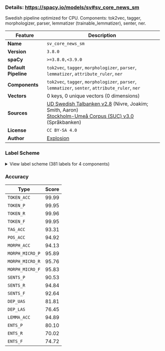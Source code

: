 ### Details: https://spacy.io/models/sv#sv_core_news_sm

Swedish pipeline optimized for CPU. Components: tok2vec, tagger, morphologizer, parser, lemmatizer (trainable_lemmatizer), senter, ner.

| Feature | Description |
| --- | --- |
| **Name** | `sv_core_news_sm` |
| **Version** | `3.8.0` |
| **spaCy** | `>=3.8.0,<3.9.0` |
| **Default Pipeline** | `tok2vec`, `tagger`, `morphologizer`, `parser`, `lemmatizer`, `attribute_ruler`, `ner` |
| **Components** | `tok2vec`, `tagger`, `morphologizer`, `parser`, `lemmatizer`, `senter`, `attribute_ruler`, `ner` |
| **Vectors** | 0 keys, 0 unique vectors (0 dimensions) |
| **Sources** | [UD Swedish Talbanken v2.8](https://github.com/UniversalDependencies/UD_Swedish-Talbanken) (Nivre, Joakim; Smith, Aaron)<br />[Stockholm-Umeå Corpus (SUC) v3.0](https://huggingface.co/datasets/KBLab/sucx3_ner) (Språkbanken) |
| **License** | `CC BY-SA 4.0` |
| **Author** | [Explosion](https://explosion.ai) |

### Label Scheme

<details>

<summary>View label scheme (381 labels for 4 components)</summary>

| Component | Labels |
| --- | --- |
| **`tagger`** | `AB`, `AB\|AN`, `AB\|KOM`, `AB\|POS`, `AB\|SMS`, `AB\|SUV`, `DT\|NEU\|SIN\|DEF`, `DT\|NEU\|SIN\|IND`, `DT\|NEU\|SIN\|IND/DEF`, `DT\|UTR/NEU\|PLU\|DEF`, `DT\|UTR/NEU\|PLU\|IND`, `DT\|UTR/NEU\|PLU\|IND/DEF`, `DT\|UTR/NEU\|SIN/PLU\|IND`, `DT\|UTR/NEU\|SIN\|DEF`, `DT\|UTR/NEU\|SIN\|IND`, `DT\|UTR\|SIN\|DEF`, `DT\|UTR\|SIN\|IND`, `DT\|UTR\|SIN\|IND/DEF`, `HA`, `HD\|NEU\|SIN\|IND`, `HD\|UTR/NEU\|PLU\|IND`, `HD\|UTR\|SIN\|IND`, `HP\|-\|-\|-`, `HP\|NEU\|SIN\|IND`, `HP\|UTR/NEU\|PLU\|IND`, `HP\|UTR\|SIN\|IND`, `HS\|DEF`, `IE`, `IN`, `JJ`, `JJ\|AN`, `JJ\|KOM\|UTR/NEU\|SIN/PLU\|IND/DEF\|NOM`, `JJ\|POS\|MAS\|SIN\|DEF\|GEN`, `JJ\|POS\|MAS\|SIN\|DEF\|NOM`, `JJ\|POS\|NEU\|SIN\|IND/DEF\|NOM`, `JJ\|POS\|NEU\|SIN\|IND\|NOM`, `JJ\|POS\|UTR/NEU\|PLU\|IND/DEF\|GEN`, `JJ\|POS\|UTR/NEU\|PLU\|IND/DEF\|NOM`, `JJ\|POS\|UTR/NEU\|PLU\|IND\|NOM`, `JJ\|POS\|UTR/NEU\|SIN/PLU\|IND/DEF\|NOM`, `JJ\|POS\|UTR/NEU\|SIN\|DEF\|NOM`, `JJ\|POS\|UTR\|-\|-\|SMS`, `JJ\|POS\|UTR\|SIN\|IND/DEF\|NOM`, `JJ\|POS\|UTR\|SIN\|IND\|GEN`, `JJ\|POS\|UTR\|SIN\|IND\|NOM`, `JJ\|SUV\|MAS\|SIN\|DEF\|NOM`, `JJ\|SUV\|UTR/NEU\|PLU\|DEF\|NOM`, `JJ\|SUV\|UTR/NEU\|SIN/PLU\|DEF\|NOM`, `JJ\|SUV\|UTR/NEU\|SIN/PLU\|IND\|NOM`, `KN`, `MAD`, `MID`, `NN`, `NN\|-\|-\|-\|-`, `NN\|AN`, `NN\|NEU\|-\|-\|SMS`, `NN\|NEU\|PLU\|DEF\|GEN`, `NN\|NEU\|PLU\|DEF\|NOM`, `NN\|NEU\|PLU\|IND\|GEN`, `NN\|NEU\|PLU\|IND\|NOM`, `NN\|NEU\|SIN\|DEF\|GEN`, `NN\|NEU\|SIN\|DEF\|NOM`, `NN\|NEU\|SIN\|IND`, `NN\|NEU\|SIN\|IND\|GEN`, `NN\|NEU\|SIN\|IND\|NOM`, `NN\|SMS`, `NN\|UTR\|-\|-\|-`, `NN\|UTR\|-\|-\|SMS`, `NN\|UTR\|PLU\|DEF\|GEN`, `NN\|UTR\|PLU\|DEF\|NOM`, `NN\|UTR\|PLU\|IND\|GEN`, `NN\|UTR\|PLU\|IND\|NOM`, `NN\|UTR\|SIN\|DEF\|GEN`, `NN\|UTR\|SIN\|DEF\|NOM`, `NN\|UTR\|SIN\|IND\|GEN`, `NN\|UTR\|SIN\|IND\|NOM`, `PAD`, `PC\|PRF\|NEU\|SIN\|IND\|NOM`, `PC\|PRF\|UTR/NEU\|PLU\|IND/DEF\|GEN`, `PC\|PRF\|UTR/NEU\|PLU\|IND/DEF\|NOM`, `PC\|PRF\|UTR/NEU\|SIN\|DEF\|NOM`, `PC\|PRF\|UTR\|SIN\|IND\|NOM`, `PC\|PRS\|UTR/NEU\|SIN/PLU\|IND/DEF\|NOM`, `PL`, `PM`, `PM\|GEN`, `PM\|NOM`, `PM\|SMS`, `PN\|MAS\|SIN\|DEF\|SUB/OBJ`, `PN\|NEU\|SIN\|DEF`, `PN\|NEU\|SIN\|DEF\|SUB/OBJ`, `PN\|NEU\|SIN\|IND\|SUB/OBJ`, `PN\|UTR/NEU\|PLU\|DEF\|OBJ`, `PN\|UTR/NEU\|PLU\|DEF\|SUB`, `PN\|UTR/NEU\|PLU\|DEF\|SUB/OBJ`, `PN\|UTR/NEU\|PLU\|IND\|SUB/OBJ`, `PN\|UTR/NEU\|SIN/PLU\|DEF\|OBJ`, `PN\|UTR\|PLU\|DEF\|OBJ`, `PN\|UTR\|PLU\|DEF\|SUB`, `PN\|UTR\|SIN\|DEF\|NOM`, `PN\|UTR\|SIN\|DEF\|OBJ`, `PN\|UTR\|SIN\|DEF\|SUB`, `PN\|UTR\|SIN\|DEF\|SUB/OBJ`, `PN\|UTR\|SIN\|IND\|NOM`, `PN\|UTR\|SIN\|IND\|SUB`, `PN\|UTR\|SIN\|IND\|SUB/OBJ`, `PP`, `PS\|NEU\|SIN\|DEF`, `PS\|UTR/NEU\|PLU\|DEF`, `PS\|UTR/NEU\|SIN/PLU\|DEF`, `PS\|UTR\|SIN\|DEF`, `RG\|NEU\|SIN\|IND\|NOM`, `RG\|NOM`, `RG\|SMS`, `RG\|UTR\|SIN\|IND\|NOM`, `RO\|MAS\|SIN\|IND/DEF\|NOM`, `RO\|NOM`, `SN`, `UO`, `VB\|AN`, `VB\|IMP\|AKT`, `VB\|IMP\|SFO`, `VB\|INF\|AKT`, `VB\|INF\|SFO`, `VB\|KON\|PRS\|AKT`, `VB\|KON\|PRT\|AKT`, `VB\|PRS\|AKT`, `VB\|PRS\|SFO`, `VB\|PRT\|AKT`, `VB\|PRT\|SFO`, `VB\|SUP\|AKT`, `VB\|SUP\|SFO`, `_SP` |
| **`morphologizer`** | `Case=Nom\|Definite=Ind\|Degree=Pos\|Gender=Com\|Number=Sing\|POS=ADJ`, `Case=Nom\|Definite=Ind\|Gender=Com\|Number=Sing\|POS=NOUN`, `POS=ADP`, `Case=Nom\|Definite=Ind\|Gender=Com\|Number=Plur\|POS=NOUN`, `Case=Nom\|Definite=Def\|Gender=Com\|Number=Sing\|POS=NOUN`, `Mood=Ind\|POS=VERB\|Tense=Pres\|VerbForm=Fin\|Voice=Pass`, `POS=PUNCT`, `Definite=Def\|Gender=Neut\|Number=Sing\|POS=PRON\|PronType=Prs`, `Mood=Ind\|POS=VERB\|Tense=Pres\|VerbForm=Fin\|Voice=Act`, `Abbr=Yes\|POS=ADV`, `POS=SCONJ`, `POS=ADV`, `Case=Nom\|Definite=Ind\|Gender=Com\|NumType=Card\|Number=Sing\|POS=NUM`, `Mood=Ind\|POS=AUX\|Tense=Pres\|VerbForm=Fin\|Voice=Act`, `POS=PART`, `POS=VERB\|VerbForm=Inf`, `Definite=Def\|Gender=Com\|Number=Sing\|POS=PRON\|PronType=Prs`, `Number=Plur\|POS=DET\|PronType=Tot`, `Case=Nom\|Definite=Ind\|Gender=Neut\|Number=Sing\|POS=NOUN`, `Case=Nom\|Degree=Pos\|Number=Plur\|POS=ADJ`, `Case=Nom\|Definite=Ind\|Gender=Neut\|Number=Plur\|POS=NOUN`, `POS=CCONJ`, `Definite=Def\|Number=Plur\|POS=DET\|PronType=Art`, `POS=PRON\|PronType=Rel`, `Definite=Def\|Gender=Neut\|Number=Sing\|POS=DET\|PronType=Dem`, `Degree=Pos\|POS=ADV`, `Definite=Def\|Number=Plur\|POS=DET\|PronType=Dem`, `Case=Nom\|Definite=Ind\|Degree=Pos\|Gender=Neut\|Number=Sing\|POS=ADJ`, `Definite=Def\|Gender=Com\|Number=Sing\|POS=DET\|PronType=Art`, `Case=Nom\|Definite=Def\|Degree=Pos\|Gender=Masc\|Number=Sing\|POS=ADJ`, `POS=VERB\|VerbForm=Sup\|Voice=Act`, `Case=Nom\|Definite=Def\|Gender=Neut\|Number=Sing\|POS=NOUN`, `POS=PART\|Polarity=Neg`, `Case=Nom\|Degree=Pos\|POS=ADJ`, `Case=Gen\|Definite=Ind\|Gender=Com\|Number=Plur\|POS=NOUN`, `Degree=Cmp\|POS=ADV`, `POS=VERB\|VerbForm=Inf\|Voice=Pass`, `Case=Nom\|Definite=Ind\|Degree=Pos\|Number=Plur\|POS=ADJ`, `Case=Nom\|Definite=Def\|Gender=Com\|Number=Plur\|POS=NOUN`, `Degree=Sup\|POS=ADV`, `Case=Nom\|NumType=Card\|POS=NUM`, `Abbr=Yes\|POS=NOUN`, `Case=Nom\|Definite=Def\|Degree=Sup\|POS=ADJ`, `Case=Gen\|Definite=Ind\|Gender=Neut\|Number=Sing\|POS=NOUN`, `Mood=Imp\|POS=VERB\|VerbForm=Fin\|Voice=Act`, `POS=VERB\|VerbForm=Inf\|Voice=Act`, `Case=Nom\|Definite=Def\|Gender=Neut\|Number=Plur\|POS=NOUN`, `Mood=Ind\|POS=VERB\|Tense=Pres\|VerbForm=Fin`, `Case=Gen\|Definite=Ind\|Gender=Neut\|Number=Plur\|POS=NOUN`, `POS=AUX\|VerbForm=Inf\|Voice=Act`, `Case=Nom\|Definite=Ind\|Gender=Neut\|Number=Sing\|POS=ADJ\|Tense=Past\|VerbForm=Part`, `Case=Nom\|Definite=Def\|Number=Plur\|POS=PRON\|PronType=Prs`, `Case=Nom\|Number=Plur\|POS=ADJ\|Tense=Past\|VerbForm=Part`, `POS=AUX\|VerbForm=Sup\|Voice=Act`, `Case=Acc\|Definite=Def\|Number=Plur\|POS=PRON\|PronType=Rcp`, `POS=SPACE`, `POS=VERB\|VerbForm=Sup\|Voice=Pass`, `Mood=Ind\|POS=AUX\|Tense=Past\|VerbForm=Fin\|Voice=Act`, `Definite=Def\|Gender=Neut\|Number=Sing\|POS=DET\|PronType=Art`, `Case=Nom\|Definite=Def\|Degree=Pos\|Number=Sing\|POS=ADJ`, `Case=Nom\|Degree=Cmp\|POS=ADJ`, `Definite=Ind\|Number=Sing\|POS=DET\|PronType=Tot`, `Definite=Ind\|Gender=Com\|Number=Sing\|POS=DET\|PronType=Art`, `Case=Nom\|Definite=Ind\|Gender=Com\|Number=Sing\|POS=ADJ\|Tense=Past\|VerbForm=Part`, `Definite=Ind\|POS=DET\|PronType=Ind`, `Case=Nom\|Definite=Def\|Number=Sing\|POS=ADJ\|Tense=Past\|VerbForm=Part`, `Case=Nom\|POS=ADJ\|Tense=Pres\|VerbForm=Part`, `Definite=Ind\|Gender=Com\|Number=Sing\|POS=DET\|PronType=Ind`, `Definite=Def\|Gender=Neut\|Number=Sing\|POS=PRON\|PronType=Dem`, `Definite=Ind\|Gender=Neut\|Number=Sing\|POS=DET\|PronType=Art`, `Mood=Ind\|POS=VERB\|Tense=Past\|VerbForm=Fin\|Voice=Act`, `Case=Acc\|Definite=Def\|Gender=Com\|Number=Sing\|POS=PRON\|PronType=Prs`, `Definite=Ind\|Gender=Neut\|Number=Sing\|POS=PRON\|PronType=Int`, `Definite=Def\|Gender=Com\|Number=Sing\|POS=PRON\|Poss=Yes\|PronType=Prs`, `Definite=Def\|Gender=Neut\|Number=Sing\|POS=PRON\|Poss=Yes\|PronType=Prs`, `Case=Nom\|Definite=Def\|Gender=Com\|Number=Sing\|POS=PRON\|PronType=Prs`, `Definite=Def\|Number=Plur\|POS=PRON\|PronType=Dem`, `Definite=Def\|Number=Plur\|POS=PRON\|Poss=Yes\|PronType=Prs`, `Case=Acc\|Definite=Def\|Number=Plur\|POS=PRON\|PronType=Prs`, `Case=Nom\|Definite=Def\|Degree=Sup\|Number=Plur\|POS=ADJ`, `Case=Nom\|Degree=Pos\|Gender=Com\|Number=Sing\|POS=ADJ`, `Gender=Com\|Number=Sing\|POS=DET\|PronType=Tot`, `Definite=Def\|Gender=Com\|Number=Sing\|POS=DET\|PronType=Dem`, `Case=Gen\|Definite=Ind\|Gender=Com\|Number=Sing\|POS=NOUN`, `POS=NOUN`, `Case=Nom\|POS=ADJ`, `Case=Nom\|Definite=Ind\|Gender=Com\|Number=Sing\|POS=PRON\|PronType=Ind`, `Definite=Ind\|Gender=Neut\|Number=Sing\|POS=PRON\|PronType=Ind`, `Definite=Ind\|Number=Plur\|POS=PRON\|PronType=Tot`, `Definite=Ind\|Gender=Neut\|Number=Sing\|POS=DET\|PronType=Ind`, `Definite=Ind\|Number=Plur\|POS=PRON\|PronType=Ind`, `Definite=Def\|POS=PRON\|Poss=Yes\|PronType=Ind`, `Case=Gen\|Definite=Def\|Gender=Neut\|Number=Sing\|POS=NOUN`, `Gender=Com\|POS=NOUN`, `Definite=Ind\|Gender=Neut\|Number=Sing\|POS=PRON\|PronType=Tot`, `Case=Gen\|Definite=Def\|Gender=Com\|Number=Sing\|POS=NOUN`, `Case=Acc\|Definite=Def\|POS=PRON\|PronType=Prs`, `Definite=Def\|POS=PRON\|Poss=Yes\|PronType=Prs`, `Case=Nom\|POS=PROPN`, `Case=Nom\|Number=Plur\|POS=VERB\|Tense=Past\|VerbForm=Part`, `Case=Nom\|Definite=Def\|Gender=Com\|Number=Plur\|POS=PRON\|PronType=Prs`, `Definite=Def\|Number=Plur\|POS=DET\|PronType=Prs`, `Case=Gen\|Number=Plur\|POS=ADJ\|Tense=Past\|VerbForm=Part`, `Case=Acc\|Definite=Def\|Gender=Com\|Number=Plur\|POS=PRON\|PronType=Prs`, `Definite=Ind\|Number=Plur\|POS=PRON\|PronType=Rel`, `Mood=Ind\|POS=VERB\|Tense=Past\|VerbForm=Fin`, `Definite=Ind\|Number=Plur\|POS=PRON\|PronType=Int`, `Number=Plur\|POS=DET\|PronType=Ind`, `Case=Gen\|POS=PROPN`, `POS=PROPN`, `Definite=Ind\|Gender=Com\|Number=Sing\|POS=DET\|PronType=Int`, `Definite=Ind\|Gender=Com\|Number=Sing\|POS=PRON\|PronType=Tot`, `Gender=Neut\|POS=NOUN`, `Case=Gen\|Definite=Def\|Gender=Com\|Number=Plur\|POS=NOUN`, `Definite=Ind\|Number=Plur\|POS=DET\|PronType=Int`, `Definite=Ind\|Gender=Com\|Number=Sing\|POS=DET\|PronType=Neg`, `POS=VERB\|VerbForm=Sup`, `Case=Gen\|Definite=Def\|Gender=Neut\|Number=Plur\|POS=NOUN`, `Mood=Ind\|POS=VERB\|Tense=Past\|VerbForm=Fin\|Voice=Pass`, `Case=Nom\|Definite=Ind\|Gender=Neut\|NumType=Card\|Number=Sing\|POS=NUM`, `Foreign=Yes\|POS=NOUN`, `Foreign=Yes\|POS=ADJ`, `Definite=Def\|Gender=Neut\|Number=Sing\|POS=PRON\|PronType=Ind`, `Definite=Ind\|Number=Plur\|POS=DET\|PronType=Ind`, `POS=SYM`, `Case=Nom\|Degree=Pos\|Gender=Neut\|Number=Sing\|POS=ADJ`, `Definite=Def\|Number=Sing\|POS=DET\|PronType=Tot`, `Definite=Ind\|Gender=Com\|Number=Sing\|POS=PRON\|PronType=Ind`, `Definite=Ind\|Gender=Neut\|Number=Sing\|POS=DET\|PronType=Int`, `Case=Nom\|Definite=Ind\|Degree=Sup\|POS=ADJ`, `Definite=Def\|Gender=Com\|Number=Sing\|POS=PRON\|PronType=Dem`, `Definite=Ind\|Gender=Com\|Number=Sing\|POS=PRON\|PronType=Neg`, `Mood=Sub\|POS=AUX\|Tense=Past\|VerbForm=Fin\|Voice=Act`, `Degree=Pos\|Gender=Com\|POS=ADJ`, `Definite=Def\|Gender=Com\|Number=Sing\|POS=PRON\|PronType=Ind`, `Case=Nom\|Definite=Ind\|Gender=Com\|Number=Sing\|POS=VERB\|Tense=Past\|VerbForm=Part`, `Case=Nom\|Definite=Ind\|Gender=Neut\|Number=Sing\|POS=VERB\|Tense=Past\|VerbForm=Part`, `Definite=Def\|Number=Plur\|POS=PRON\|PronType=Ind`, `Definite=Ind\|Gender=Neut\|Number=Sing\|POS=PRON\|PronType=Prs`, `Definite=Ind\|POS=DET\|PronType=Prs`, `Definite=Def\|Gender=Neut\|Number=Sing\|POS=DET\|PronType=Prs`, `Definite=Def\|POS=PRON\|Poss=Yes\|PronType=Rel`, `Case=Gen\|Degree=Pos\|Number=Plur\|POS=ADJ`, `Definite=Def\|Number=Plur\|POS=PRON\|Poss=Yes\|PronType=Ind`, `Definite=Def\|Gender=Com\|Number=Sing\|POS=DET\|PronType=Prs`, `Abbr=Yes\|POS=ADJ`, `Definite=Ind\|Gender=Neut\|Number=Sing\|POS=PRON\|PronType=Rel`, `Definite=Ind\|Gender=Com\|Number=Sing\|POS=PRON\|PronType=Rel`, `NumType=Card\|POS=NUM`, `POS=INTJ`, `Definite=Ind\|Gender=Com\|Number=Sing\|POS=PRON\|PronType=Int`, `Degree=Sup\|POS=ADV\|Polarity=Neg`, `Definite=Ind\|Gender=Com\|Number=Sing\|POS=DET\|PronType=Tot`, `Definite=Ind\|Gender=Com\|Number=Sing\|POS=PRON\|PronType=Prs`, `Definite=Def\|POS=PRON\|Poss=Yes\|PronType=Int`, `POS=ADV\|Polarity=Neg`, `Definite=Ind\|Number=Sing\|POS=DET\|PronType=Ind`, `POS=ADJ`, `Case=Nom\|Definite=Ind\|Gender=Com\|Number=Sing\|POS=PRON\|PronType=Prs`, `Case=Gen\|Definite=Def\|Degree=Pos\|Gender=Masc\|Number=Sing\|POS=ADJ`, `Definite=Ind\|Gender=Neut\|Number=Sing\|POS=NOUN`, `Case=Nom\|Definite=Def\|Gender=Com\|Number=Sing\|POS=PRON\|PronType=Tot`, `Gender=Neut\|Number=Sing\|POS=DET\|PronType=Tot`, `Definite=Ind\|Gender=Neut\|Number=Sing\|POS=PRON\|PronType=Neg`, `Case=Nom\|Gender=Masc\|Number=Sing\|POS=ADJ`, `Definite=Ind\|Number=Plur\|POS=DET\|PronType=Neg`, `Case=Nom\|Definite=Def\|Degree=Sup\|Gender=Masc\|Number=Sing\|POS=ADJ`, `Definite=Def\|Gender=Masc\|Number=Sing\|POS=PRON\|PronType=Dem`, `Definite=Def\|Gender=Neut\|Number=Sing\|POS=PRON\|PronType=Tot`, `Definite=Ind\|Gender=Neut\|Number=Sing\|POS=DET\|PronType=Neg`, `Gender=Com\|Number=Sing\|POS=DET\|PronType=Prs`, `Mood=Imp\|POS=VERB\|VerbForm=Fin\|Voice=Pass`, `Case=Nom\|Definite=Def\|Number=Plur\|POS=PRON\|PronType=Ind`, `Case=Acc\|Definite=Def\|POS=PRON\|PronType=Ind`, `Foreign=Yes\|POS=ADP`, `Definite=Ind\|Gender=Com\|Number=Sing\|POS=DET\|PronType=Prs`, `Definite=Def\|POS=PRON\|Poss=Yes\|PronType=Dem`, `Abbr=Yes\|Mood=Imp\|POS=VERB\|VerbForm=Fin\|Voice=Act`, `Mood=Sub\|POS=VERB\|Tense=Pres\|VerbForm=Fin\|Voice=Act`, `Case=Nom\|Definite=Ind\|Gender=Com\|Number=Sing\|POS=PRON\|PronType=Rel`, `Foreign=Yes\|POS=CCONJ`, `POS=DET\|PronType=Art`, `Definite=Ind\|Number=Sing\|POS=DET\|PronType=Prs`, `Definite=Ind\|Number=Plur\|POS=DET\|PronType=Tot`, `Case=Nom\|Definite=Def\|Gender=Com\|Number=Sing\|POS=PRON\|PronType=Ind`, `Case=Nom\|Definite=Def\|Number=Plur\|POS=PRON\|PronType=Rel`, `Case=Acc\|Definite=Def\|Number=Plur\|POS=PRON\|PronType=Tot`, `Definite=Def\|Number=Plur\|POS=PRON\|PronType=Prs`, `Case=Gen\|Definite=Ind\|Degree=Pos\|Gender=Com\|Number=Sing\|POS=ADJ`, `Definite=Def\|Number=Plur\|POS=PRON\|PronType=Tot`, `Degree=Pos\|POS=ADV\|Polarity=Neg`, `Mood=Sub\|POS=VERB\|Tense=Past\|VerbForm=Fin\|Voice=Act`, `POS=PRON\|PronType=Ind`, `Definite=Ind\|POS=DET\|PronType=Neg`, `Definite=Ind\|Number=Plur\|POS=PRON\|PronType=Neg`, `POS=CCONJ\|Polarity=Neg`, `Case=Nom\|Gender=Masc\|Number=Sing\|POS=NOUN`, `Case=Acc\|Gender=Fem\|Number=Sing\|POS=NOUN`, `Case=Nom\|Definite=Def\|Number=Plur\|POS=PRON\|PronType=Tot`, `Definite=Def\|Number=Plur\|POS=DET\|PronType=Tot`, `Mood=Imp\|POS=AUX\|VerbForm=Fin\|Voice=Act`, `Foreign=Yes\|POS=ADV`, `Definite=Def\|POS=PRON\|Poss=Yes\|PronType=Rcp`, `Case=Acc\|Definite=Def\|POS=PRON\|Polarity=Neg\|PronType=Ind` |
| **`parser`** | `ROOT`, `acl`, `acl:cleft`, `acl:relcl`, `advcl`, `advmod`, `amod`, `appos`, `aux`, `aux:pass`, `case`, `cc`, `ccomp`, `compound:prt`, `conj`, `cop`, `csubj`, `dep`, `det`, `dislocated`, `expl`, `fixed`, `flat:name`, `iobj`, `mark`, `nmod`, `nmod:poss`, `nsubj`, `nsubj:pass`, `nummod`, `obj`, `obl`, `obl:agent`, `parataxis`, `punct`, `xcomp` |
| **`ner`** | `EVN`, `LOC`, `MSR`, `OBJ`, `ORG`, `PRS`, `TME`, `WRK` |

</details>

### Accuracy

| Type | Score |
| --- | --- |
| `TOKEN_ACC` | 99.99 |
| `TOKEN_P` | 99.95 |
| `TOKEN_R` | 99.96 |
| `TOKEN_F` | 99.95 |
| `TAG_ACC` | 93.31 |
| `POS_ACC` | 94.92 |
| `MORPH_ACC` | 94.13 |
| `MORPH_MICRO_P` | 95.89 |
| `MORPH_MICRO_R` | 95.76 |
| `MORPH_MICRO_F` | 95.83 |
| `SENTS_P` | 90.53 |
| `SENTS_R` | 94.84 |
| `SENTS_F` | 92.64 |
| `DEP_UAS` | 81.81 |
| `DEP_LAS` | 76.45 |
| `LEMMA_ACC` | 94.89 |
| `ENTS_P` | 80.10 |
| `ENTS_R` | 70.02 |
| `ENTS_F` | 74.72 |